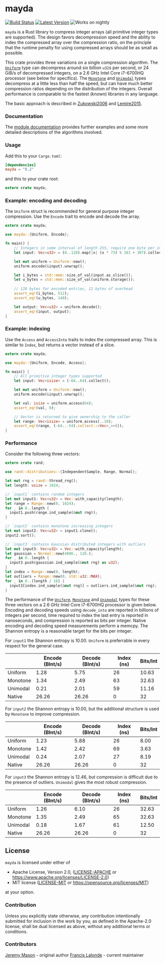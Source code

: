 # mayda

[![Build Status](https://travis-ci.org/harharkh/mayda.svg)](https://travis-ci.org/fralalonde/mayda)
[![Latest Version](https://img.shields.io/crates/v/mayda.svg)](https://crates.io/crates/mayda)
![Works on nightly](https://img.shields.io/badge/works%20on-nightly-lightgrey.svg)

`mayda` is a Rust library to compress integer arrays (all primitive integer
types are supported). The design favors decompression speed and the ability to
index the compressed array over the compression ratio, on the principle that
the runtime penalty for using compressed arrays should be as small as possible.

This crate provides three variations on a single compression algorithm. The
[`Uniform`] type can decompress around six billion `u32`s per second, or 24
GiB/s of decompressed integers, on a 2.6 GHz Intel Core i7-6700HQ processor
(see below for specifics). The [`Monotone`] and [`Unimodal`] types decompress
at a little less than half the speed, but can have much better compression
ratios depending on the distribution of the integers. Overall performance is
comparable to the fastest (known) libraries in any language.

The basic approach is described in [Zukowski2006] and [Lemire2015].

### Documentation

The [module documentation][docs] provides further examples and some more
detailed descriptions of the algorithms involved.

### Usage

Add this to your `Cargo.toml`:

```toml
[dependencies]
mayda = "0.2"
```

and this to your crate root:

```rust
extern crate mayda;
```

### Example: encoding and decoding

The `Uniform` struct is recommended for general purpose integer compression.
Use the `Encode` trait to encode and decode the array.

```rust
extern crate mayda;

use mayda::{Uniform, Encode};

fn main() {
	// Integers in some interval of length 255, require one byte per integer
	let input: Vec<u32> = (0..128).map(|x| (x * 73) % 181 + 307).collect();

	let mut uniform = Uniform::new();
	uniform.encode(&input).unwrap();

	let i_bytes = std::mem::size_of_val(input.as_slice());
	let u_bytes = std::mem::size_of_val(uniform.storage());
	
	// 128 bytes for encoded entries, 12 bytes of overhead
	assert_eq!(i_bytes, 512);
	assert_eq!(u_bytes, 140);

	let output: Vec<u32> = uniform.decode();
	assert_eq!(input, output);
}
```

### Example: indexing

Use the `Access` and `AccessInto` traits to index the compressed array. This is
similar to `Index`, but returns a vector instead of a slice.

```rust
extern crate mayda;

use mayda::{Uniform, Encode, Access};

fn main() {
	// All primitive integer types supported
	let input: Vec<isize> = (-64..64).collect();

	let mut uniform = Uniform::new();
	uniform.encode(&input).unwrap();

	let val: isize = uniform.access(64);
	assert_eq!(val, 0);

	// Vector is returned to give ownership to the caller
	let range: Vec<isize> = uniform.access(..10);
	assert_eq!(range, (-64..-54).collect::<Vec<_>>());
}
```

### Performance

Consider the following three vectors:
```rust
extern crate rand;

use rand::distributions::{IndependentSample, Range, Normal};

let mut rng = rand::thread_rng();
let length: usize = 1024;

// `input1` contains random integers
let mut input1: Vec<u32> = Vec::with_capacity(length);
let range = Range::new(0, 1024);
for _ in 0..length {
  input1.push(range.ind_sample(&mut rng));
}

// `input2` contains monotone increasing integers
let mut input2: Vec<u32> = input1.clone();
input2.sort();

// `input3` contains Gaussian distributed integers with outliers
let mut input3: Vec<u32> = Vec::with_capacity(length);
let gaussian = Normal::new(4086., 128.);
for _ in 0..length {
  input3.push(gaussian.ind_sample(&mut rng) as u32);
}
let index = Range::new(0, length);
let outliers = Range::new(0, std::u32::MAX);
for _ in 0..(length / 16) {
  input3[index.ind_sample(&mut rng)] = outliers.ind_sample(&mut rng);
}
```

The performance of the [`Uniform`], [`Monotone`] and [`Unimodal`] types for
these three vectors on a 2.6 GHz Intel Core i7-6700HQ processor is given below.
Encoding and decoding speeds using `decode_into` are reported in billions of
integers per second, time required to index the last entry is reported in
nanoseconds, and compression is reported as bits per integer. Native encoding
and decoding speed measurements perform a memcpy. The Shannon entropy is a
reasonable target for the bits per integer.

For `input1` the Shannon entropy is 10.00. `Uniform` is preferrable in every
respect for the general case.

|          | Encode (BInt/s) | Decode (BInt/s) | Index (ns) | Bits/Int |
|----------|-----------------|-----------------|------------|----------|
| Uniform  |       1.28      |       5.75      |     26     |   10.63  |
| Monotone |       1.34      |       2.49      |     63     |   32.63  |
| Unimodal |       0.21      |       2.01      |     59     |   11.16  |
| Native   |      26.26      |      26.26      |      0     |    32    |

For `input2` the Shannon entropy is 10.00, but the additional structure is used
by `Monotone` to improve compression.

|          | Encode (BInt/s) | Decode (BInt/s) | Index (ns) | Bits/Int |
|----------|-----------------|-----------------|------------|----------|
| Uniform  |       1.23      |       5.88      |     26     |   8.00   |
| Monotone |       1.42      |       2.42      |     69     |   3.63   |
| Unimodal |       0.24      |       2.07      |     27     |   8.19   |
| Native   |      26.26      |      26.26      |      0     |    32    |

For `input3` the Shannon entropy is 12.46, but compression is difficult due to
the presence of outliers. `Unimodal` gives the most robust compression.

|          | Encode (BInt/s) | Decode (BInt/s) | Index (ns) | Bits/Int |
|----------|-----------------|-----------------|------------|----------|
| Uniform  |       1.26      |       6.10      |     26     |   32.63  |
| Monotone |       1.35      |       2.49      |     65     |   32.63  |
| Unimodal |       0.18      |       1.67      |     61     |   12.50  |
| Native   |      26.26      |      26.26      |      0     |    32    |

## License

`mayda` is licensed under either of

 * Apache License, Version 2.0, ([LICENSE-APACHE](LICENSE-APACHE) or https://www.apache.org/licenses/LICENSE-2.0)
 * MIT license ([LICENSE-MIT](LICENSE-MIT) or https://opensource.org/licenses/MIT)

at your option.

### Contribution

Unless you explicitly state otherwise, any contribution intentionally submitted
for inclusion in the work by you, as defined in the Apache-2.0 license, shall
be dual licensed as above, without any additional terms or conditions.

### Contributors

[Jeremy Mason](https://github.com/harharkh) - original author
[Francis Lalonde](https://github.com/fralalonde) - current maintainer

[//]: #
   [`Uniform`]: <https://harharkh.github.io/mayda/mayda/uniform/index.html>
   [`Monotone`]: <https://harharkh.github.io/mayda/mayda/monotone/index.html>
   [`Unimodal`]: <https://harharkh.github.io/mayda/mayda/unimodal/index.html>
   [Zukowski2006]: <https://dx.doi.org/10.1109/ICDE.2006.150>
   [Lemire2015]: <https://arxiv.org/abs/1401.6399>
   [docs]: <https://harharkh.github.io/mayda/mayda/index.html>
   [Apache-2.0]: <https://www.apache.org/licenses/LICENSE-2.0>
   [MIT]: <https://opensource.org/licenses/MIT>
